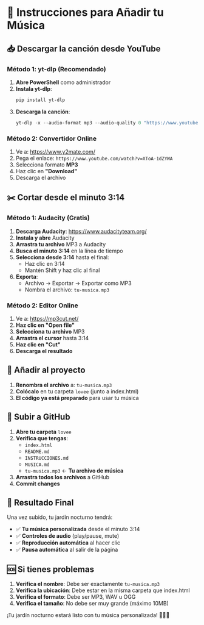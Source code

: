 # 🎵 Instrucciones para Añadir tu Música

## 📥 **Descargar la canción desde YouTube**

### **Método 1: yt-dlp (Recomendado)**

1. **Abre PowerShell** como administrador
2. **Instala yt-dlp**:
   ```powershell
   pip install yt-dlp
   ```
3. **Descarga la canción**:
   ```powershell
   yt-dlp -x --audio-format mp3 --audio-quality 0 "https://www.youtube.com/watch?v=XToA-1dZYWA"
   ```

### **Método 2: Convertidor Online**

1. Ve a: https://www.y2mate.com/
2. Pega el enlace: `https://www.youtube.com/watch?v=XToA-1dZYWA`
3. Selecciona formato **MP3**
4. Haz clic en **"Download"**
5. Descarga el archivo

## ✂️ **Cortar desde el minuto 3:14**

### **Método 1: Audacity (Gratis)**

1. **Descarga Audacity**: https://www.audacityteam.org/
2. **Instala y abre** Audacity
3. **Arrastra tu archivo** MP3 a Audacity
4. **Busca el minuto 3:14** en la línea de tiempo
5. **Selecciona desde 3:14** hasta el final:
   - Haz clic en 3:14
   - Mantén Shift y haz clic al final
6. **Exporta**:
   - Archivo → Exportar → Exportar como MP3
   - Nombra el archivo: `tu-musica.mp3`

### **Método 2: Editor Online**

1. Ve a: https://mp3cut.net/
2. **Haz clic en "Open file"**
3. **Selecciona tu archivo** MP3
4. **Arrastra el cursor** hasta 3:14
5. **Haz clic en "Cut"**
6. **Descarga el resultado**

## 📁 **Añadir al proyecto**

1. **Renombra el archivo** a: `tu-musica.mp3`
2. **Colócalo** en tu carpeta `lovee` (junto a index.html)
3. **El código ya está preparado** para usar tu música

## 🚀 **Subir a GitHub**

1. **Abre tu carpeta** `lovee`
2. **Verifica que tengas**:
   - `index.html`
   - `README.md`
   - `INSTRUCCIONES.md`
   - `MUSICA.md`
   - `tu-musica.mp3` ← **Tu archivo de música**
3. **Arrastra todos los archivos** a GitHub
4. **Commit changes**

## 🎯 **Resultado Final**

Una vez subido, tu jardín nocturno tendrá:
- ✅ **Tu música personalizada** desde el minuto 3:14
- ✅ **Controles de audio** (play/pause, mute)
- ✅ **Reproducción automática** al hacer clic
- ✅ **Pausa automática** al salir de la página

## 🆘 **Si tienes problemas**

1. **Verifica el nombre**: Debe ser exactamente `tu-musica.mp3`
2. **Verifica la ubicación**: Debe estar en la misma carpeta que index.html
3. **Verifica el formato**: Debe ser MP3, WAV u OGG
4. **Verifica el tamaño**: No debe ser muy grande (máximo 10MB)

¡Tu jardín nocturno estará listo con tu música personalizada! 🌙🎵✨
